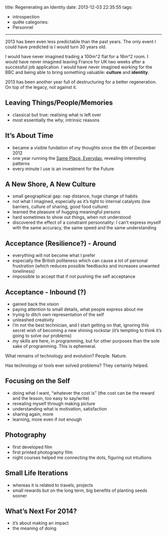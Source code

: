 title: Regenerating an Identity
date: 2013-12-03 22:35:55
tags:
- introspection
- quête
categories:
- Personnel
---

2013 has been even less predictable than the past years.
The only event I could have predicted is I would turn 30 years old.

I would have never imagined trading a 100m^2 flat for a 16m^2 room.
I would have never imagined leaving France for UK two weeks after a successful job application.
I would have never imagined working for the BBC and being able to bring something valuable: **culture** and **identity**.

<!--more-->

2013 has been another year full of destructuring for a better regeneration. On top of the legacy, not against it.

## Leaving Things/People/Memories

- classical but true: realising what is left over
- most essentially the *why*, intrinsic reasons

## It’s About Time

- became a visible fundation of my thoughts since the 6th of December 2012
- one year running the [Same Place, Everyday](http://everyday.oncletom.io), revealing interesting patterns
- every minute I use is an investment for the Future


## A New Shore, A New Culture

- small geographical gap: nap distance, huge change of habits
- not what I imagined, especially as it’s tight to internal catalysts (low barriers, culture of sharing, good food culture)
- learned the pleasure of hugging meaningful persons
- hard sometimes to show out things, when not understood
- discovered the effect of a constraint personnality: I can’t express myself with the same accuracy, the same speed and the same understanding

## Acceptance (Resilience?) - Around

- everything will not become what I prefer
- especially the British politeness which can cause a lot of personal frustration (which reduces possible feedbacks and increases unwanted loneliness)
- impossible to accept that if not pushing the self acceptance

## Acceptance - Inbound (?)

- gained back the vision
- paying attention to small details, what people express about me
- trying to ditch own representation of the self
- unleashed creativity
- I’m not the best technician, and I start getting on that, ignoring this secret wish of becoming a new shining rockstar (it’s tempting to think it’s going to solve *our* problems)
- *my* skills are here, in programming, but for other purposes than the sole sake of programming. This is ephemeral.

What remains of technology and evolution? People. Nature.

Has technology or tools ever solved problems? They certainly helped. 

## Focusing on the Self

- doing what I want, “whatever the cost is” (the cost can be the reward and the lesson, too easy to say/write)
- revealing myself through making picture
- understanding what is motivation, satisfaction
- sharing again, more
- learning, more even if not enough

## Photography

- first developed film
- first printed photography film
- night courses helped me connecting the dots, figuring out intuitions

## Small Life Iterations

- whereas it is related to travels, projects
- small rewards but on the long term, big benefits of planting seeds sooner

## What’s Next For 2014?

- it’s about making an impact
- the meaning of doing